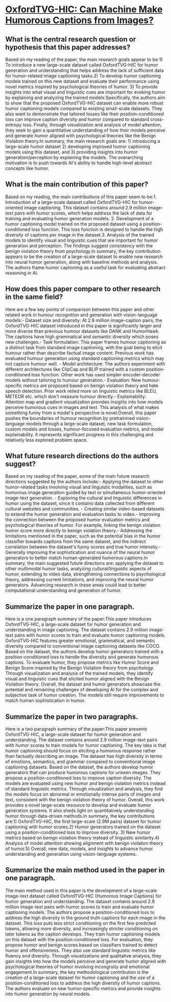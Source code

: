 # [OxfordTVG-HIC: Can Machine Make Humorous Captions from Images?](https://arxiv.org/abs/2307.11636)

## What is the central research question or hypothesis that this paper addresses?

Based on my reading of the paper, the main research goals appear to be:1) To introduce a new large-scale dataset called OxfordTVG-HIC for humor generation and understanding that helps address the lack of sufficient data for humor-related image captioning tasks.2) To develop humor captioning models trained on this new dataset and evaluate their performance using novel metrics inspired by psychological theories of humor. 3) To provide insights into what visual and linguistic cues are important for evoking humor by explaining and analyzing the trained models.Specifically, the authors aim to show that the proposed OxfordTVG-HIC dataset can enable more robust humor captioning models compared to existing small-scale datasets. They also want to demonstrate that tailored losses like their position-conditioned loss can improve caption diversity and humor compared to standard cross-entropy loss. Finally, through visualization and analysis of model attention, they seek to gain a quantitative understanding of how their models perceive and generate humor aligned with psychological theories like the Benign Violation theory.In summary, the main research goals are: 1) introducing a large-scale humor dataset 2) developing improved humor captioning models using this dataset, and 3) providing insights into humor generation/perception by explaining the models. The overarching motivation is to push towards AI's ability to handle high-level abstract concepts like humor.


## What is the main contribution of this paper?

Based on my reading, the main contributions of this paper seem to be:1. Introduction of a large-scale dataset called OxfordTVG-HIC for humor-oriented image captioning. This dataset contains around 2.9 million image-text pairs with humor scores, which helps address the lack of data for training and evaluating humor generation models. 2. Development of a humor captioning model trained on the proposed dataset using a position-conditioned loss function. This loss function is designed to handle the high diversity of captions per image in the dataset.3. Analysis of the trained models to identify visual and linguistic cues that are important for humor generation and perception. The findings suggest consistency with the benign violation theory from psychology.In summary, the key contribution appears to be the creation of a large-scale dataset to enable new research into neural humor generation, along with baseline methods and analysis. The authors frame humor captioning as a useful task for evaluating abstract reasoning in AI.


## How does this paper compare to other research in the same field?

Here are a few key points of comparison between this paper and other related work in humour recognition and generation with vision-language models:- Dataset size and diversity: At 2.9 million image-caption pairs, the OxfordTVG-HIC dataset introduced in this paper is significantly larger and more diverse than previous humour datasets like DANK and HumorHawk. The captions have high grammatical and semantic diversity which poses new challenges.- Task formulation: This paper frames humour captioning as a distinct task from standard image captioning, with the goal being to elicit humour rather than describe factual image content. Previous work has evaluated humour generation using standard captioning metrics which may not capture humour well. - Model architecture: The authors experiment with different architectures like ClipCap and BLIP trained with a custom position-conditioned loss function. Other work has used simpler encoder-decoder models without tailoring to humour generation.- Evaluation: New humour-specific metrics are proposed based on benign violation theory and hate speech detection. Prior work relied more on linguistic metrics like BLEU, METEOR etc. which don't measure humour directly.- Explainability: Attention map and gradient visualization provides insights into how models perceive humorous cues in images and text. This analysis of what makes something funny from a model's perspective is novel.Overall, this paper pushes the boundaries of humour recognition by pretrainined vision-language models through a large-scale dataset, new task formulation, custom models and losses, humour-focused evaluation metrics, and model explainability. It represents significant progress in this challenging and relatively less explored problem space.


## What future research directions do the authors suggest?

Based on my reading of the paper, some of the main future research directions suggested by the authors include:- Applying the dataset to other humor-related tasks involving visual and linguistic modalities, such as humorous image generation guided by text or simultaneous humor-oriented image-text generation. - Exploring the cultural and linguistic differences in humor using the dataset, since it contains data collected from different cultural websites and communities. - Creating similar video-based datasets to extend the humor generation and evaluation tasks to video.- Improving the connection between the proposed humor evaluation metrics and psychological theories of humor. For example, linking the benign violation humor score more directly to benign violation theory.- Addressing the limitations mentioned in the paper, such as the potential bias in the humor classifier towards captions from the same dataset, and the indirect correlation between the dataset's funny scores and true humor intensity.- Generally improving the sophistication and nuance of the neural humor generators to better match human-generated humorous captions.In summary, the main suggested future directions are: applying the dataset to other multimodal humor tasks, analyzing cultural/linguistic aspects of humor, extending to video data, strengthening connections to psychological theory, addressing current limitations, and improving the neural humor generators. Advancing research in these areas could lead to better computational understanding and generation of humor.


## Summarize the paper in one paragraph.

Here is a one paragraph summary of the paper:This paper introduces OxfordTVG-HIC, a large-scale dataset for humor generation and understanding in image captioning. The dataset contains 2.9 million image-text pairs with humor scores to train and evaluate humor captioning models. OxfordTVG-HIC features greater emotional, grammatical, and semantic diversity compared to conventional image captioning datasets like COCO. Based on the dataset, the authors develop humor generators trained with a position-conditioned loss to handle the diversity and generate humorous captions. To evaluate humor, they propose metrics like Humor Score and Benign Score inspired by the Benign Violation theory from psychology. Through visualization and analysis of the trained models, they identify visual and linguistic cues that elicited humor aligned with the Benign Violation theory. Overall, the dataset and humor generators showcase the potential and remaining challenges of developing AI for the complex and subjective task of humor creation. The models still require improvements to match human sophistication in humor.


## Summarize the paper in two paragraphs.

Here is a two paragraph summary of the paper:This paper presents OxfordTVG-HIC, a large-scale dataset for humor generation and understanding. The dataset contains around 2.9 million image-text pairs with humor scores to train models for humor captioning. The key idea is that humor captioning should focus on eliciting a humorous response rather than factually describing an image. The dataset has high diversity in terms of emotions, semantics, and grammar compared to conventional image captioning datasets. Based on the dataset, the authors develop humor generators that can produce humorous captions for unseen images. They propose a position-conditioned loss to improve caption diversity. The models are evaluated using new humor and benign violation metrics instead of standard linguistic metrics. Through visualization and analysis, they find the models focus on abnormal or emotionally intense parts of images and text, consistent with the benign violation theory of humor. Overall, this work provides a novel large-scale resource to develop and evaluate humor generation systems. It also sheds light on quantitatively understanding humor through data-driven methods.In summary, the key contributions are:1) OxfordTVG-HIC, the first large-scale (2.9M pairs) dataset for humor captioning with humor scores.2) Humor generators trained on the dataset using a position-conditioned loss to improve diversity. 3) New humor metrics based on benign violation theory instead of linguistic similarity.4) Analysis of model attention showing alignment with benign violation theory of humor.5) Overall, new data, models, and insights to advance humor understanding and generation using vision-language systems.


## Summarize the main method used in the paper in one paragraph.

The main method used in this paper is the development of a large-scale image-text dataset called OxfordTVG-HIC (Humorous Image Captions) for humor generation and understanding. The dataset contains around 2.9 million image-text pairs with humor scores to train and evaluate humor captioning models. The authors propose a position-conditioned loss to address the high diversity in the ground truth captions for each image in the dataset. This loss puts less strict conditioning on the first few predicted tokens, allowing more diversity, and increasingly stricter conditioning on later tokens as the caption develops. They train humor captioning models on this dataset with the position-conditioned loss. For evaluation, they propose humor and benign scores based on classifiers trained to detect humor and offensiveness. They also use standard linguistic metrics like fluency and diversity. Through visualizations and qualitative analysis, they gain insights into how the models perceive and generate humor aligned with psychological theories of humor involving incongruity and emotional engagement.In summary, the key methodological contribution is the creation of a large-scale dataset for humor captioning and the use of a position-conditioned loss to address the high diversity of humor captions. The authors evaluate on new humor-specific metrics and provide insights into humor generation by neural models.
